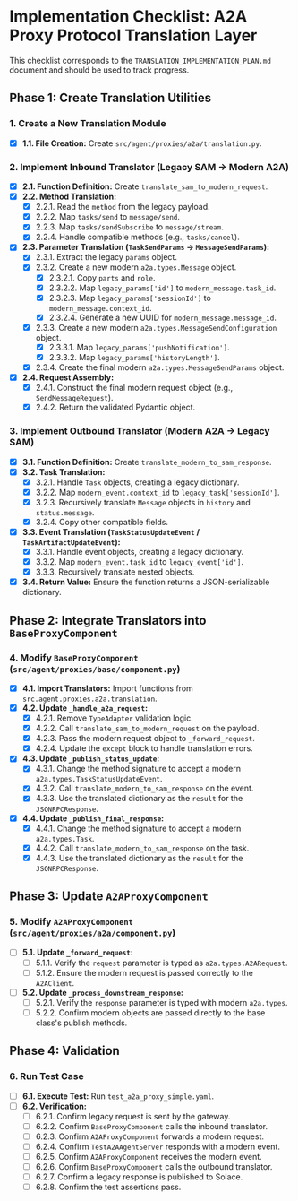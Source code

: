 # Implementation Checklist: A2A Proxy Protocol Translation Layer

This checklist corresponds to the `TRANSLATION_IMPLEMENTATION_PLAN.md` document and should be used to track progress.

## Phase 1: Create Translation Utilities

### 1. Create a New Translation Module

- [x] **1.1. File Creation:** Create `src/agent/proxies/a2a/translation.py`.

### 2. Implement Inbound Translator (Legacy SAM -> Modern A2A)

- [x] **2.1. Function Definition:** Create `translate_sam_to_modern_request`.
- [x] **2.2. Method Translation:**
    - [x] 2.2.1. Read the `method` from the legacy payload.
    - [x] 2.2.2. Map `tasks/send` to `message/send`.
    - [x] 2.2.3. Map `tasks/sendSubscribe` to `message/stream`.
    - [x] 2.2.4. Handle compatible methods (e.g., `tasks/cancel`).
- [x] **2.3. Parameter Translation (`TaskSendParams` -> `MessageSendParams`):**
    - [x] 2.3.1. Extract the legacy `params` object.
    - [x] 2.3.2. Create a new modern `a2a.types.Message` object.
        - [x] 2.3.2.1. Copy `parts` and `role`.
        - [x] 2.3.2.2. Map `legacy_params['id']` to `modern_message.task_id`.
        - [x] 2.3.2.3. Map `legacy_params['sessionId']` to `modern_message.context_id`.
        - [x] 2.3.2.4. Generate a new UUID for `modern_message.message_id`.
    - [x] 2.3.3. Create a new modern `a2a.types.MessageSendConfiguration` object.
        - [x] 2.3.3.1. Map `legacy_params['pushNotification']`.
        - [x] 2.3.3.2. Map `legacy_params['historyLength']`.
    - [x] 2.3.4. Create the final modern `a2a.types.MessageSendParams` object.
- [x] **2.4. Request Assembly:**
    - [x] 2.4.1. Construct the final modern request object (e.g., `SendMessageRequest`).
    - [x] 2.4.2. Return the validated Pydantic object.

### 3. Implement Outbound Translator (Modern A2A -> Legacy SAM)

- [x] **3.1. Function Definition:** Create `translate_modern_to_sam_response`.
- [x] **3.2. Task Translation:**
    - [x] 3.2.1. Handle `Task` objects, creating a legacy dictionary.
    - [x] 3.2.2. Map `modern_event.context_id` to `legacy_task['sessionId']`.
    - [x] 3.2.3. Recursively translate `Message` objects in `history` and `status.message`.
    - [x] 3.2.4. Copy other compatible fields.
- [x] **3.3. Event Translation (`TaskStatusUpdateEvent` / `TaskArtifactUpdateEvent`):**
    - [x] 3.3.1. Handle event objects, creating a legacy dictionary.
    - [x] 3.3.2. Map `modern_event.task_id` to `legacy_event['id']`.
    - [x] 3.3.3. Recursively translate nested objects.
- [x] **3.4. Return Value:** Ensure the function returns a JSON-serializable dictionary.

## Phase 2: Integrate Translators into `BaseProxyComponent`

### 4. Modify `BaseProxyComponent` (`src/agent/proxies/base/component.py`)

- [x] **4.1. Import Translators:** Import functions from `src.agent.proxies.a2a.translation`.
- [x] **4.2. Update `_handle_a2a_request`:**
    - [x] 4.2.1. Remove `TypeAdapter` validation logic.
    - [x] 4.2.2. Call `translate_sam_to_modern_request` on the payload.
    - [x] 4.2.3. Pass the modern request object to `_forward_request`.
    - [x] 4.2.4. Update the `except` block to handle translation errors.
- [x] **4.3. Update `_publish_status_update`:**
    - [x] 4.3.1. Change the method signature to accept a modern `a2a.types.TaskStatusUpdateEvent`.
    - [x] 4.3.2. Call `translate_modern_to_sam_response` on the event.
    - [x] 4.3.3. Use the translated dictionary as the `result` for the `JSONRPCResponse`.
- [x] **4.4. Update `_publish_final_response`:**
    - [x] 4.4.1. Change the method signature to accept a modern `a2a.types.Task`.
    - [x] 4.4.2. Call `translate_modern_to_sam_response` on the task.
    - [x] 4.4.3. Use the translated dictionary as the `result` for the `JSONRPCResponse`.

## Phase 3: Update `A2AProxyComponent`

### 5. Modify `A2AProxyComponent` (`src/agent/proxies/a2a/component.py`)

- [ ] **5.1. Update `_forward_request`:**
    - [ ] 5.1.1. Verify the `request` parameter is typed as `a2a.types.A2ARequest`.
    - [ ] 5.1.2. Ensure the modern request is passed correctly to the `A2AClient`.
- [ ] **5.2. Update `_process_downstream_response`:**
    - [ ] 5.2.1. Verify the `response` parameter is typed with modern `a2a.types`.
    - [ ] 5.2.2. Confirm modern objects are passed directly to the base class's publish methods.

## Phase 4: Validation

### 6. Run Test Case

- [ ] **6.1. Execute Test:** Run `test_a2a_proxy_simple.yaml`.
- [ ] **6.2. Verification:**
    - [ ] 6.2.1. Confirm legacy request is sent by the gateway.
    - [ ] 6.2.2. Confirm `BaseProxyComponent` calls the inbound translator.
    - [ ] 6.2.3. Confirm `A2AProxyComponent` forwards a modern request.
    - [ ] 6.2.4. Confirm `TestA2AAgentServer` responds with a modern event.
    - [ ] 6.2.5. Confirm `A2AProxyComponent` receives the modern event.
    - [ ] 6.2.6. Confirm `BaseProxyComponent` calls the outbound translator.
    - [ ] 6.2.7. Confirm a legacy response is published to Solace.
    - [ ] 6.2.8. Confirm the test assertions pass.
